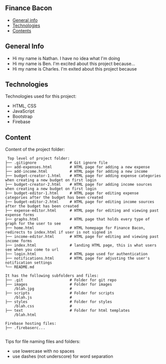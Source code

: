 ## Finance Bacon

* [General info](#general-info)
* [Technologies](#technologies)
* [Contents](#content)

## General Info
* Hi my name is Nathan. I have no idea what I'm doing
* Hi my name is Ben. I'm excited about this project because...
* Hi my name is Charles. I'm exited about this project because

## Technologies
Technologies used for this project:
* HTML, CSS
* JavaScript
* Bootstrap 
* Firebase
	
## Content
Content of the project folder:

```
 Top level of project folder: 
├── .gitignore               # Git ignore file
├── add-expenses.html        # HTML page for adding a new expense
├── add-income.html          # HTML page for adding a new income
├── budget-creator-1.html    # HTML page for adding expense categories when creating a new budget on first login
├── budget-creator-2.html    # HTML page for adding income sources when creating a new budget on first login
├── budget-editor-1.html     # HTML page for editing expense categories after the budget has been created
├── budget-editor-2.html     # HTML page for editing income sources after the budget has been created
├── expense-editor.html      # HTML page for editing and viewing past expense forms
├── graphs.html              # HTML page that holds every type of graph for the user to see
├── home.html                # HTML homepage for Finance Bacon, redirects to index.html if user is not signed in
├── income-editor.html       # HTML page for editing and viewing past income forms
├── index.html               # landing HTML page, this is what users see when you come to url
├── login.html               # HTML page used for authentication
├── notifications.html       # HTML page for adjusting the user's notification settings
└── README.md

It has the following subfolders and files:
├── .git                     # Folder for git repo
├── images                   # Folder for images
    /blah.jpg                # 
├── scripts                  # Folder for scripts
    /blah.js                 # 
├── styles                   # Folder for styles
    /blah.css                # 
├── text                     # Folder for html templates
    /blah.html

Firebase hosting files: 
├── .firebaserc...


```

Tips for file naming files and folders:
* use lowercase with no spaces
* use dashes (not underscore) for word separation

